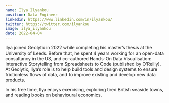 ```yaml
---
name: Ilya Ilyankou
position: Data Engineer
linkedin: https://www.linkedin.com/in/ilyankou/
twitter: https://twitter.com/ilyankou
image: ilya_ilyankou
date: 2022-04-04
---
```


Ilya joined Geolytix in 2022 while completing his master’s thesis at the University of Leeds. Before that, he spent 4 years working for an open-data consultancy in the US, and co-authored Hands-On Data Visualisation: Interactive Storytelling from Spreadsheets to Code (published by O’Reilly). At Geolytix, Ilya’s role is to help build tools and design systems to ensure frictionless flows of data, and to improve existing and develop new data products.

In his free time, Ilya enjoys exercising, exploring tired British seaside towns, and reading books on behavioural economics.